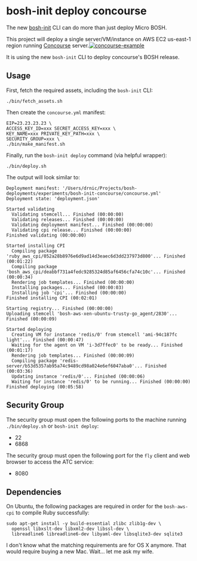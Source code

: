bosh-init deploy concourse
==========================

The new [bosh-init](https://github.com/cloudfoundry/bosh-init) CLI can do more than just deploy Micro BOSH.

This project will deploy a single server/VM/instance on AWS EC2 us-east-1 region running [Concourse](http://concourse.ci) server.[![concourse-example](http://cl.ly/image/0W090F1H0a0y/concourse-example.png)](http://concourse.ci)

It is using the new `bosh-init` CLI to deploy concourse's BOSH release.

Usage
-----

First, fetch the required assets, including the `bosh-init` CLI:

```
./bin/fetch_assets.sh
```

Then create the `concourse.yml` manifest:

```
EIP=23.23.23.23 \
ACCESS_KEY_ID=xxx SECRET_ACCESS_KEY=xxx \
KEY_NAME=xxx PRIVATE_KEY_PATH=xxx \
SECURITY_GROUP=xxx \
./bin/make_manifest.sh
```

Finally, run the `bosh-init deploy` command (via helpful wrapper):

```
./bin/deploy.sh
```

The output will look similar to:

```
Deployment manifest: '/Users/drnic/Projects/bosh-deployments/experiments/bosh-init-concourse/concourse.yml'
Deployment state: 'deployment.json'

Started validating
  Validating stemcell... Finished (00:00:00)
  Validating releases... Finished (00:00:00)
  Validating deployment manifest... Finished (00:00:00)
  Validating cpi release... Finished (00:00:00)
Finished validating (00:00:00)

Started installing CPI
  Compiling package 'ruby_aws_cpi/052a28b8976e6d9ad14d3eaec6d3dd237973d800'... Finished (00:01:22)
  Compiling package 'bosh_aws_cpi/deabbf731a4fedc9285324d85af6456cfa74c10c'... Finished (00:00:34)
  Rendering job templates... Finished (00:00:00)
  Installing packages... Finished (00:00:03)
  Installing job 'cpi'... Finished (00:00:00)
Finished installing CPI (00:02:01)

Starting registry... Finished (00:00:00)
Uploading stemcell 'bosh-aws-xen-ubuntu-trusty-go_agent/2830'... Finished (00:00:09)

Started deploying
  Creating VM for instance 'redis/0' from stemcell 'ami-94c187fc light'... Finished (00:00:47)
  Waiting for the agent on VM 'i-3d7ffec0' to be ready... Finished (00:01:17)
  Rendering job templates... Finished (00:00:09)
  Compiling package 'redis-server/b53d5357ab95a74c9489cd98a024e6ef6047aba0'... Finished (00:03:36)
  Updating instance 'redis/0'... Finished (00:00:06)
  Waiting for instance 'redis/0' to be running... Finished (00:00:00)
Finished deploying (00:05:58)
```

Security Group
--------------

The security group must open the following ports to the machine running `./bin/deploy.sh` or `bosh-init deploy`:

-	22
-	6868

The security group must open the following port for the `fly` client and web browser to access the ATC service:

-	8080

Dependencies
------------

On Ubuntu, the following packages are required in order for the `bosh-aws-cpi` to compile Ruby successfully:

```
sudo apt-get install -y build-essential zlibc zlib1g-dev \
  openssl libxslt-dev libxml2-dev libssl-dev \
  libreadline6 libreadline6-dev libyaml-dev libsqlite3-dev sqlite3
```

I don't know what the matching requirements are for OS X anymore. That would require buying a new Mac. Wait... let me ask my wife.

